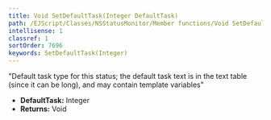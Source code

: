 ```yaml
---
title: Void SetDefaultTask(Integer DefaultTask)
path: /EJScript/Classes/NSStatusMonitor/Member functions/Void SetDefaultTask(Integer p_0)
intellisense: 1
classref: 1
sortOrder: 7696
keywords: SetDefaultTask(Integer)
---
```



"Default task type for this status; the default task text is in the text table (since it can be long), and may contain template variables"



* **DefaultTask:** Integer
* **Returns:** Void


